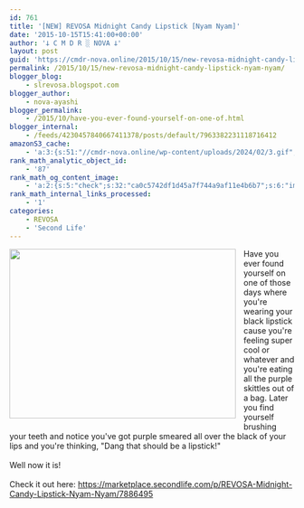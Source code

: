 ```yaml
---
id: 761
title: '[NEW] REVOSA Midnight Candy Lipstick [Nyam Nyam]'
date: '2015-10-15T15:41:00+00:00'
author: '𐕣 C M D R ░ NOVA 𐕣'
layout: post
guid: 'https://cmdr-nova.online/2015/10/15/new-revosa-midnight-candy-lipstick-nyam-nyam/'
permalink: /2015/10/15/new-revosa-midnight-candy-lipstick-nyam-nyam/
blogger_blog:
    - slrevosa.blogspot.com
blogger_author:
    - nova-ayashi
blogger_permalink:
    - /2015/10/have-you-ever-found-yourself-on-one-of.html
blogger_internal:
    - /feeds/4230457840667411378/posts/default/7963382231118716412
amazonS3_cache:
    - 'a:3:{s:51:"//cmdr-nova.online/wp-content/uploads/2024/02/3.gif";a:1:{s:9:"timestamp";i:1715804368;}s:57:"//cmdr-nova.online/wp-content/uploads/2024/02/NoAi_01.png";a:1:{s:9:"timestamp";i:1721556217;}s:67:"//cmdr-nova.online/wp-content/uploads/2024/02/721ac29ea9cbae00.jpeg";a:1:{s:9:"timestamp";i:1712934433;}}'
rank_math_analytic_object_id:
    - '87'
rank_math_og_content_image:
    - 'a:2:{s:5:"check";s:32:"ca0c5742df1d45a7f744a9af11e4b6b7";s:6:"images";a:0:{}}'
rank_math_internal_links_processed:
    - '1'
categories:
    - REVOSA
    - 'Second Life'
---
```


<div style="clear: both; text-align: center;">
<a href="http://2.bp.blogspot.com/--3OD6q6QFLw/Vh_IzUUQYiI/AAAAAAAAAa0/344fZ_HrbMs/s1600/midnightlipsad.png" style="clear: left; float: left; margin-bottom: 1em; margin-right: 1em;"><img border="0" height="300" src="http://2.bp.blogspot.com/--3OD6q6QFLw/Vh_IzUUQYiI/AAAAAAAAAa0/344fZ_HrbMs/s400/midnightlipsad.png" width="400" /></a></div>
Have you ever found yourself on one of those days where you're wearing your black lipstick cause you're feeling super cool or whatever and you're eating all the purple skittles out of a bag. Later you find yourself brushing your teeth and notice you've got purple smeared all over the black of your lips and you're thinking, "Dang that should be a lipstick!"<br />
<br />
Well now it is!<br />
<br />
Check it out here: <a href="https://marketplace.secondlife.com/p/REVOSA-Midnight-Candy-Lipstick-Nyam-Nyam/7886495">https://marketplace.secondlife.com/p/REVOSA-Midnight-Candy-Lipstick-Nyam-Nyam/7886495</a>